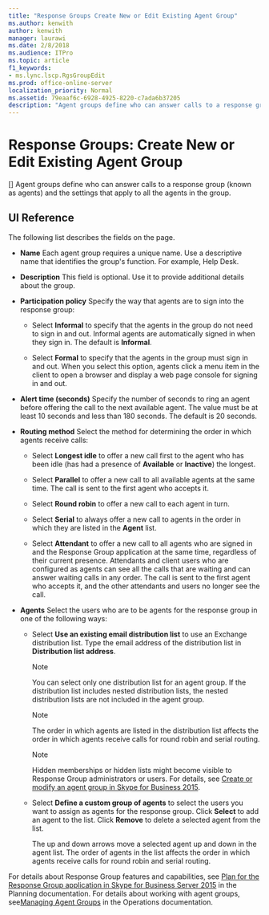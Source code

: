 ```yaml
---
title: "Response Groups Create New or Edit Existing Agent Group"
ms.author: kenwith
author: kenwith
manager: laurawi
ms.date: 2/8/2018
ms.audience: ITPro
ms.topic: article
f1_keywords:
- ms.lync.lscp.RgsGroupEdit
ms.prod: office-online-server
localization_priority: Normal
ms.assetid: 79eaaf6c-6928-4925-8220-c7ada6b37205
description: "Agent groups define who can answer calls to a response group (known as agents) and the settings that apply to all the agents in the group."
---
```


# Response Groups: Create New or Edit Existing Agent Group
[]
Agent groups define who can answer calls to a response group (known as agents) and the settings that apply to all the agents in the group.
  
## UI Reference

The following list describes the fields on the page.
  
- **Name** Each agent group requires a unique name. Use a descriptive name that identifies the group's function. For example, Help Desk.
    
- **Description** This field is optional. Use it to provide additional details about the group.
    
- **Participation policy** Specify the way that agents are to sign into the response group:
    
  - Select **Informal** to specify that the agents in the group do not need to sign in and out. Informal agents are automatically signed in when they sign in. The default is **Informal**.
    
  - Select **Formal** to specify that the agents in the group must sign in and out. When you select this option, agents click a menu item in the client to open a browser and display a web page console for signing in and out.
    
- **Alert time (seconds)** Specify the number of seconds to ring an agent before offering the call to the next available agent. The value must be at least 10 seconds and less than 180 seconds. The default is 20 seconds.
    
- **Routing method** Select the method for determining the order in which agents receive calls:
    
  - Select **Longest idle** to offer a new call first to the agent who has been idle (has had a presence of **Available** or **Inactive**) the longest.
    
  - Select **Parallel** to offer a new call to all available agents at the same time. The call is sent to the first agent who accepts it.
    
  - Select **Round robin** to offer a new call to each agent in turn.
    
  - Select **Serial** to always offer a new call to agents in the order in which they are listed in the **Agent** list.
    
  - Select **Attendant** to offer a new call to all agents who are signed in and the Response Group application at the same time, regardless of their current presence. Attendants and client users who are configured as agents can see all the calls that are waiting and can answer waiting calls in any order. The call is sent to the first agent who accepts it, and the other attendants and users no longer see the call.
    
- **Agents** Select the users who are to be agents for the response group in one of the following ways:
    
  - Select **Use an existing email distribution list** to use an Exchange distribution list. Type the email address of the distribution list in **Distribution list address**.
    
    > [!NOTE]
    > You can select only one distribution list for an agent group. If the distribution list includes nested distribution lists, the nested distribution lists are not included in the agent group. 
  
    > [!NOTE]
    > The order in which agents are listed in the distribution list affects the order in which agents receive calls for round robin and serial routing. 
  
    > [!NOTE]
    > Hidden memberships or hidden lists might become visible to Response Group administrators or users. For details, see [Create or modify an agent group in Skype for Business 2015](../../deploy-1/deploy-enterprise-voice/create-or-modify-an-agent-group.md). 
  
  - Select **Define a custom group of agents** to select the users you want to assign as agents for the response group. Click **Select** to add an agent to the list. Click **Remove** to delete a selected agent from the list.
    
    The up and down arrows move a selected agent up and down in the agent list. The order of agents in the list affects the order in which agents receive calls for round robin and serial routing.
    
For details about Response Group features and capabilities, see [Plan for the Response Group application in Skype for Business Server 2015](../../plan-your-deployment/enterprise-voice-solution/response-group.md) in the Planning documentation. For details about working with agent groups, see[Managing Agent Groups](http://technet.microsoft.com/library/36084cdc-38f1-4c45-922f-f81c7e86210c.aspx) in the Operations documentation.
  

